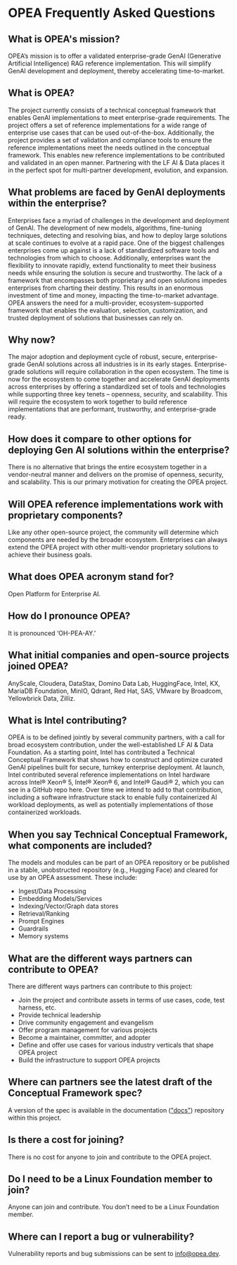 # OPEA Frequently Asked Questions 

## What is OPEA's mission? 
OPEA’s mission is to offer a validated enterprise-grade GenAI (Generative Artificial Intelligence) RAG reference implementation. This will simplify GenAI development and deployment, thereby accelerating time-to-market.

## What is OPEA? 
The project currently consists of a technical conceptual framework that enables GenAI implementations to meet enterprise-grade requirements. The project offers a set of reference implementations for a wide range of enterprise use cases that can be used out-of-the-box. Additionally, the project provides a set of validation and compliance tools to ensure the reference implementations meet the needs outlined in the conceptual framework. This enables new reference implementations to be contributed and validated in an open manner. Partnering with the LF AI & Data places it in the perfect spot for multi-partner development, evolution, and expansion.

## What problems are faced by GenAI deployments within the enterprise? 
Enterprises face a myriad of challenges in the development and deployment of GenAI. The development of new models, algorithms, fine-tuning techniques, detecting and resolving bias, and how to deploy large solutions at scale continues to evolve at a rapid pace. One of the biggest challenges enterprises come up against is a lack of standardized software tools and technologies from which to choose. Additionally, enterprises want the flexibility to innovate rapidly, extend functionality to meet their business needs while ensuring the solution is secure and trustworthy. The lack of a framework that encompasses both proprietary and open solutions impedes enterprises from charting their destiny. This results in an enormous investment of time and money, impacting the time-to-market advantage. OPEA answers the need for a multi-provider, ecosystem-supported framework that enables the evaluation, selection, customization, and trusted deployment of solutions that businesses can rely on.

## Why now? 
The major adoption and deployment cycle of robust, secure, enterprise-grade GenAI solutions across all industries is in its early stages. Enterprise-grade solutions will require collaboration in the open ecosystem. The time is now for the ecosystem to come together and accelerate GenAI deployments across enterprises by offering a standardized set of tools and technologies while supporting three key tenets – openness, security, and scalability. This will require the ecosystem to work together to build reference implementations that are performant, trustworthy, and enterprise-grade ready.

## How does it compare to other options for deploying Gen AI solutions within the enterprise? 
There is no alternative that brings the entire ecosystem together in a vendor-neutral manner and delivers on the promise of openness, security, and scalability. This is our primary motivation for creating the OPEA project.

## Will OPEA reference implementations work with proprietary components? 
Like any other open-source project, the community will determine which components are needed by the broader ecosystem. Enterprises can always extend the OPEA project with other multi-vendor proprietary solutions to achieve their business goals.

## What does OPEA acronym stand for?  
Open Platform for Enterprise AI.

## How do I pronounce OPEA? 
It is pronounced ‘OH-PEA-AY.’

## What initial companies and open-source projects joined OPEA?
AnyScale, Cloudera, DataStax, Domino Data Lab, HuggingFace, Intel, KX, MariaDB Foundation, MinIO, Qdrant, Red Hat, SAS, VMware by Broadcom, Yellowbrick Data, Zilliz.

## What is Intel contributing? 
OPEA is to be defined jointly by several community partners, with a call for broad ecosystem contribution, under the well-established LF AI & Data Foundation. As a starting point, Intel has contributed a Technical Conceptual Framework that shows how to construct and optimize curated GenAI pipelines built for secure, turnkey enterprise deployment. At launch, Intel contributed several reference implementations on Intel hardware across Intel® Xeon® 5, Intel® Xeon® 6, and Intel® Gaudi® 2, which you can see in a GitHub repo here. Over time we intend to add to that contribution, including a software infrastructure stack to enable fully containerized AI workload deployments, as well as potentially implementations of those containerized workloads. 

## When you say Technical Conceptual Framework, what components are included?
The models and modules can be part of an OPEA repository or be published in a stable, unobstructed repository (e.g., Hugging Face) and cleared for use by an OPEA assessment. These include:

* Ingest/Data Processing 
* Embedding Models/Services 
* Indexing/Vector/Graph data stores 
* Retrieval/Ranking 
* Prompt Engines 
* Guardrails 
* Memory systems 

## What are the different ways partners can contribute to OPEA? 
There are different ways partners can contribute to this project: 

* Join the project and contribute assets in terms of use cases, code, test harness, etc. 
* Provide technical leadership  
* Drive community engagement and evangelism 
* Offer program management for various projects 
* Become a maintainer, committer, and adopter 
* Define and offer use cases for various industry verticals that shape OPEA project 
* Build the infrastructure to support OPEA projects 

## Where can partners see the latest draft of the Conceptual Framework spec? 
A version of the spec is available in the documentation (["docs"](https://github.com/opea-project/docs)) repository within this project. 

## Is there a cost for joining? 
There is no cost for anyone to join and contribute to the OPEA project. 

## Do I need to be a Linux Foundation member to join?
Anyone can join and contribute. You don’t need to be a Linux Foundation member. 

## Where can I report a bug or vulnerability?
Vulnerability reports and bug submissions can be sent to [info@opea.dev](mailto:info@opea.dev).